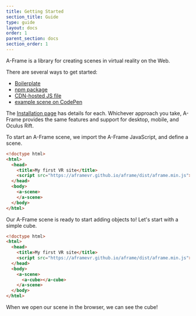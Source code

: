 ```yaml
---
title: Getting Started
section_title: Guide
type: guide
layout: docs
order: 1
parent_section: docs
section_order: 1
---
```


A-Frame is a library for creating scenes in virtual reality on the Web.

There are several ways to get started:

* [Boilerplate](https://github.com/aframevr/aframe-boilerplate/)
* [npm package](https://www.npmjs.com/package/aframe)
* [CDN-hosted JS file](../installation/#Standalone)
* [example scene on CodePen](http://codepen.io/team/mozvr/pen/2ac060c354546201f3337b83fbdcd110?editors=100)

The [Installation page](../installation/) has details for each. Whichever approach you take, A-Frame provides the same features and support for desktop, mobile, and Oculus Rift.

To start an A-Frame scene, we import the A-Frame JavaScript, and define a scene.

```html
<!doctype html>
<html>
  <head>
    <title>My first VR site</title>
    <script src="https://aframevr.github.io/aframe/dist/aframe.min.js"></script>
  </head>
  <body>
    <a-scene>
    </a-scene>
  </body>
</html>
```

Our A-Frame scene is ready to start adding objects to! Let's start with a simple cube.

```html
<!doctype html>
<html>
  <head>
    <title>My first VR site</title>
    <script src="https://aframevr.github.io/aframe/dist/aframe.min.js"></script>
  </head>
  <body>
    <a-scene>
      <a-cube></a-cube>
    </a-scene>
  </body>
</html>
```

When we open our scene in the browser, we can see the cube!

